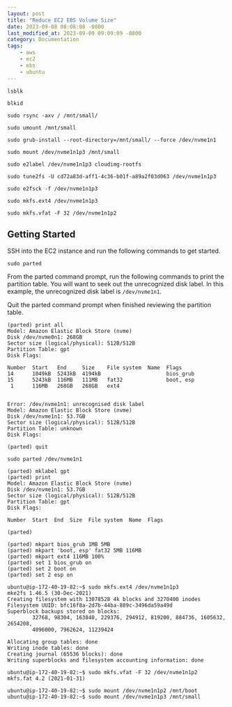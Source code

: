 ```yaml
---
layout: post
title: "Reduce EC2 EBS Volume Size"
date: 2023-09-08 08:08:08 -0800
last_modified_at: 2023-09-09 09:09:09 -0800
category: Documentation
tags:
    - aws
    - ec2
    - ebs
    - ubuntu
---
```




```console
lsblk
```

```console
blkid
```

```console
sudo rsync -axv / /mnt/small/
```

```console
sudo umount /mnt/small
```

```console
sudo grub-install --root-directory=/mnt/small/ --force /dev/nvme1n1
```

```console
sudo mount /dev/nvme1n1p3 /mnt/small
```



```console
sudo e2label /dev/nvme1n1p3 cloudimg-rootfs
```

```console
sudo tune2fs -U cd72a83d-aff1-4c36-b01f-a89a2f03d063 /dev/nvme1n1p3
```

```console
sudo e2fsck -f /dev/nvme1n1p3
```


```console
sudo mkfs.ext4 /dev/nvme1n1p3
```

```console
sudo mkfs.vfat -F 32 /dev/nvme1n1p2
```

## Getting Started

SSH into the EC2 instance and run the following commands to get started.

```console
sudo parted
```
From the parted command prompt, run the following commands to print the partition table. You will want to seek out the unrecognized disk label. In this example, the unrecognized disk label is `/dev/nvme1n1`.

Quit the parted command prompt when finished reviewing the partition table.

```console
(parted) print all
Model: Amazon Elastic Block Store (nvme)
Disk /dev/nvme0n1: 268GB
Sector size (logical/physical): 512B/512B
Partition Table: gpt
Disk Flags:

Number  Start   End     Size    File system  Name  Flags
14      1049kB  5243kB  4194kB                     bios_grub
15      5243kB  116MB   111MB   fat32              boot, esp
 1      116MB   268GB   268GB   ext4


Error: /dev/nvme1n1: unrecognised disk label
Model: Amazon Elastic Block Store (nvme)
Disk /dev/nvme1n1: 53.7GB
Sector size (logical/physical): 512B/512B
Partition Table: unknown
Disk Flags:

(parted) quit
```

```console
sudo parted /dev/nvme1n1
```


```console
(parted) mklabel gpt
(parted) print
Model: Amazon Elastic Block Store (nvme)
Disk /dev/nvme1n1: 53.7GB
Sector size (logical/physical): 512B/512B
Partition Table: gpt
Disk Flags:

Number  Start  End  Size  File system  Name  Flags

(parted)
```


```console
(parted) mkpart bios_grub 1MB 5MB
(parted) mkpart 'boot, esp' fat32 5MB 116MB
(parted) mkpart ext4 116MB 100%
(parted) set 1 bios_grub on
(parted) set 2 boot on
(parted) set 2 esp on
```



```console
ubuntu@ip-172-40-19-82:~$ sudo mkfs.ext4 /dev/nvme1n1p3
mke2fs 1.46.5 (30-Dec-2021)
Creating filesystem with 13078528 4k blocks and 3270400 inodes
Filesystem UUID: bfc16f8a-2d7b-44ba-889c-3496da59a49d
Superblock backups stored on blocks:
        32768, 98304, 163840, 229376, 294912, 819200, 884736, 1605632, 2654208,
        4096000, 7962624, 11239424

Allocating group tables: done
Writing inode tables: done
Creating journal (65536 blocks): done
Writing superblocks and filesystem accounting information: done
```

```console
ubuntu@ip-172-40-19-82:~$ sudo mkfs.vfat -F 32 /dev/nvme1n1p2
mkfs.fat 4.2 (2021-01-31)

```




```console
ubuntu@ip-172-40-19-82:~$ sudo mount /dev/nvme1n1p2 /mnt/boot
ubuntu@ip-172-40-19-82:~$ sudo mount /dev/nvme1n1p3 /mnt/small
```
